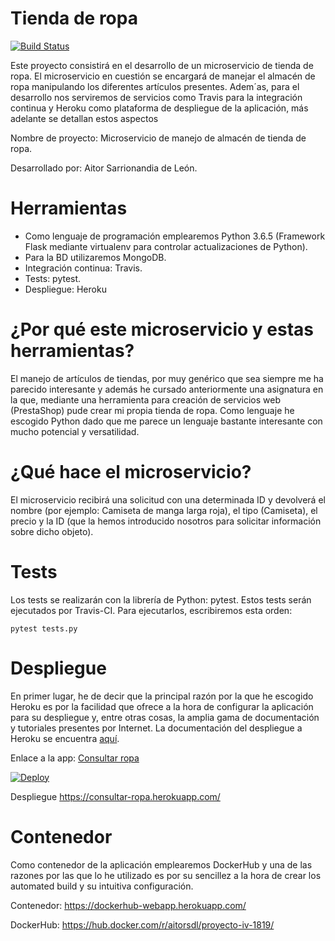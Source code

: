 # Tienda de ropa

[![Build Status](https://travis-ci.org/aitorSDL/proyecto-iv-1819.svg?branch=master)](https://travis-ci.org/aitorSDL/proyecto-iv-1819)

Este proyecto consistirá en el desarrollo de un microservicio de tienda de ropa. El microservicio en cuestión se encargará de manejar el almacén de ropa manipulando los diferentes artículos presentes. Adem´as, para el desarrollo nos serviremos de servicios como Travis para la integración continua y Heroku como plataforma de despliegue de la aplicación, más adelante se detallan estos aspectos

Nombre de proyecto: Microservicio de manejo de almacén de tienda de ropa.

Desarrollado por: Aitor Sarrionandia de León.

# Herramientas

- Como lenguaje de programación emplearemos Python 3.6.5 (Framework Flask mediante virtualenv para controlar actualizaciones de Python).  
- Para la BD utilizaremos MongoDB.
- Integración continua: Travis.
- Tests: pytest.
- Despliegue: Heroku

# ¿Por qué este microservicio y estas herramientas?

El manejo de artículos de tiendas, por muy genérico que sea siempre me ha parecido interesante y además he cursado anteriormente una asignatura en la que, mediante una herramienta para creación de servicios web (PrestaShop) pude crear mi propia tienda de ropa. Como lenguaje he escogido Python dado que me parece un lenguaje bastante interesante con mucho potencial y versatilidad.

# ¿Qué hace el microservicio?

El microservicio recibirá una solicitud con una determinada ID y devolverá el nombre (por ejemplo: Camiseta de manga larga roja), el tipo (Camiseta), el precio y la ID (que la hemos introducido nosotros para solicitar información sobre dicho objeto).

# Tests

Los tests se realizarán con la librería de Python: pytest. Estos tests serán ejecutados por Travis-CI. Para ejecutarlos, escribiremos esta orden:

`pytest tests.py`

# Despliegue

En primer lugar, he de decir que la principal razón por la que he escogido Heroku es por la facilidad que ofrece a la hora de configurar la aplicación para su despliegue y, entre otras cosas, la amplia gama de documentación y tutoriales presentes por Internet. La documentación del despliegue a Heroku se encuentra [aquí](https://github.com/aitorSDL/proyecto-iv-1819/blob/master/doc/despliegueHeroku.md).

Enlace a la app: [Consultar ropa](https://consultar-ropa.herokuapp.com/)

[![Deploy](https://www.herokucdn.com/deploy/button.svg)](https://consultar-ropa.herokuapp.com/)

Despliegue https://consultar-ropa.herokuapp.com/

# Contenedor

Como contenedor de la aplicación emplearemos DockerHub y una de las razones por las que lo he utilizado es por su sencillez a la hora de crear los automated build y su intuitiva configuración.

Contenedor: https://dockerhub-webapp.herokuapp.com/

DockerHub: https://hub.docker.com/r/aitorsdl/proyecto-iv-1819/
